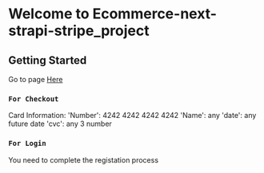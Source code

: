 # Welcome to Ecommerce-next-strapi-stripe_project

## Getting Started

Go to page [Here](https://ecommerce-next-strapi-stripe-a8zr.vercel.app)

### `For Checkout`
Card Information:
'Number': 4242 4242 4242 4242
'Name': any
'date': any future date
'cvc': any 3 number

### `For Login`
You need to complete the registation process


